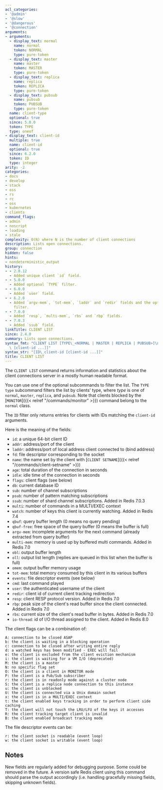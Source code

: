 ```yaml
---
acl_categories:
- '@admin'
- '@slow'
- '@dangerous'
- '@connection'
arguments:
- arguments:
  - display_text: normal
    name: normal
    token: NORMAL
    type: pure-token
  - display_text: master
    name: master
    token: MASTER
    type: pure-token
  - display_text: replica
    name: replica
    token: REPLICA
    type: pure-token
  - display_text: pubsub
    name: pubsub
    token: PUBSUB
    type: pure-token
  name: client-type
  optional: true
  since: 5.0.0
  token: TYPE
  type: oneof
- display_text: client-id
  multiple: true
  name: client-id
  optional: true
  since: 6.2.0
  token: ID
  type: integer
arity: -2
categories:
- docs
- develop
- stack
- oss
- rs
- rc
- oss
- kubernetes
- clients
command_flags:
- admin
- noscript
- loading
- stale
complexity: O(N) where N is the number of client connections
description: Lists open connections.
group: connection
hidden: false
hints:
- nondeterministic_output
history:
- - 2.8.12
  - Added unique client `id` field.
- - 5.0.0
  - Added optional `TYPE` filter.
- - 6.0.0
  - Added `user` field.
- - 6.2.0
  - Added `argv-mem`, `tot-mem`, `laddr` and `redir` fields and the optional `ID`
    filter.
- - 7.0.0
  - Added `resp`, `multi-mem`, `rbs` and `rbp` fields.
- - 7.0.3
  - Added `ssub` field.
linkTitle: CLIENT LIST
since: 2.4.0
summary: Lists open connections.
syntax_fmt: "CLIENT LIST [TYPE\_<NORMAL | MASTER | REPLICA | PUBSUB>]\n  [ID\_client-id\
  \ [client-id ...]]"
syntax_str: "[ID\_client-id [client-id ...]]"
title: CLIENT LIST
---
```

The `CLIENT LIST` command returns information and statistics about the client
connections server in a mostly human readable format.

You can use one of the optional subcommands to filter the list. The `TYPE type` subcommand filters the list by clients' type, where *type* is one of `normal`, `master`, `replica`, and `pubsub`. Note that clients blocked by the [`MONITOR`]({{< relref "/commands/monitor" >}}) command belong to the `normal` class.

The `ID` filter only returns entries for clients with IDs matching the `client-id` arguments.

Here is the meaning of the fields:

* `id`: a unique 64-bit client ID
* `addr`: address/port of the client
* `laddr`: address/port of local address client connected to (bind address)
* `fd`: file descriptor corresponding to the socket
* `name`: the name set by the client with [`CLIENT SETNAME`]({{< relref "/commands/client-setname" >}})
* `age`: total duration of the connection in seconds
* `idle`: idle time of the connection in seconds
* `flags`: client flags (see below)
* `db`: current database ID
* `sub`: number of channel subscriptions
* `psub`: number of pattern matching subscriptions
* `ssub`: number of shard channel subscriptions. Added in Redis 7.0.3
* `multi`: number of commands in a MULTI/EXEC context
* `watch`: number of keys this client is currently watching. Added in Redis 7.4
* `qbuf`: query buffer length (0 means no query pending)
* `qbuf-free`: free space of the query buffer (0 means the buffer is full)
* `argv-mem`: incomplete arguments for the next command (already extracted from query buffer)
* `multi-mem`: memory is used up by buffered multi commands. Added in Redis 7.0
* `obl`: output buffer length
* `oll`: output list length (replies are queued in this list when the buffer is full)
* `omem`: output buffer memory usage
* `tot-mem`: total memory consumed by this client in its various buffers
* `events`: file descriptor events (see below)
* `cmd`: last command played
* `user`: the authenticated username of the client
* `redir`: client id of current client tracking redirection
* `resp`: client RESP protocol version. Added in Redis 7.0
* `rbp`: peak size of the client's read buffer since the client connected. Added in Redis 7.0
* `rbs`: current size of the client's read buffer in bytes. Added in Redis 7.0
* `io-thread`: id of I/O thread assigned to the client. Added in Redis 8.0

The client flags can be a combination of:

```
A: connection to be closed ASAP
b: the client is waiting in a blocking operation
c: connection to be closed after writing entire reply
d: a watched keys has been modified - EXEC will fail
e: the client is excluded from the client eviction mechanism
i: the client is waiting for a VM I/O (deprecated)
M: the client is a master
N: no specific flag set
O: the client is a client in MONITOR mode
P: the client is a Pub/Sub subscriber
r: the client is in readonly mode against a cluster node
S: the client is a replica node connection to this instance
u: the client is unblocked
U: the client is connected via a Unix domain socket
x: the client is in a MULTI/EXEC context
t: the client enabled keys tracking in order to perform client side caching
T: the client will not touch the LRU/LFU of the keys it accesses
R: the client tracking target client is invalid
B: the client enabled broadcast tracking mode 
```

The file descriptor events can be:

```
r: the client socket is readable (event loop)
w: the client socket is writable (event loop)
```

## Notes

New fields are regularly added for debugging purpose. Some could be removed
in the future. A version safe Redis client using this command should parse
the output accordingly (i.e. handling gracefully missing fields, skipping
unknown fields).
